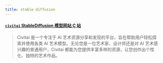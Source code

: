 ```yaml
---
title: stable diffusion
---
```


#### [`civitai` StableDiffusion 模型网站 C 站](https://civitai.com/)

> Civitai 是一个专注于 AI 艺术资源分享和发现的平台，旨在帮助用户轻松探索并使用各类 AI 艺术模型。无论您是一位艺术家、设计师还是对
> AI 艺术感兴趣的普通用户，Civitai 都能为您提供丰富多样的资源，让您创作出个性化、独特的艺术作品。